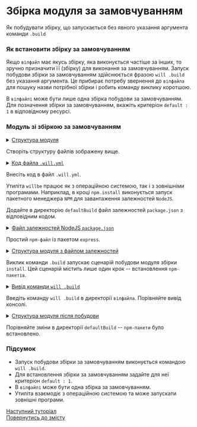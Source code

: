 # Збірка модуля за замовчуванням

Як побудувати збірку, що запускається без явного указання аргумента команди <code>.build</code>

### Як встановити збірку за замовчуванням

Якщо `вілфайл` має якусь збірку, яка виконується частіше за інших, то зручно призначити її (збірку) для виконання за замовчуванням. Запуск побудови збірки за замовчуванням здійснюється фразою `will .build` без указання аргумента. Це прибирає потребу звернення до `вілфайла` для пошуку назви потрібної збірки і робить команду виклику коротшою.

В `вілфайлі` може бути лише одна збірка побудови за замовчуванням. Для позначення збірки за замовчуванням, вкажіть критеріон `default : 1` в відповідному ресурсі.  

### Модуль зі збіркою за замовчуванням     

<details>
  <summary><u>Структура модуля</u></summary>

```
defaultBuild
      └── .will.yml

```

</details>

Створіть структуру файлів зображену вище.

<details>
  <summary><u>Код файла <code>.will.yml</code></u></summary>

```yaml
about :

  name : 'defaultBuild'
  description : 'Default build with criterion'
  version : 0.0.1

step :

  npm.install :
    currentPath : '.'
    shell : npm install

build :

  install:
    criterion :
      default : 1
    steps :
      - npm.install

```

</details>

Внесіть код в файл `.will.yml`.  

Утиліта `willbe` працює як з операційною системою, так і з зовнішніми програмами. Наприклад, в кроці `npm.install` виконується запуск пакетного менеджера `NPM` для завантаження залежностей `NodeJS`.

Додайте в директорію `defaultBuild` файл залежностей `package.json` з відповідним кодом.  

<details>
  <summary><u>Файл залежностей NodeJS <code>package.json</code></u></summary>

``` json
{
  "name": "npmUsing",
  "dependencies": {
    "express": ""
  }
}

```

</details>

Простий `npm-файл` із пакетом `express`.

<details>
  <summary><u>Структура модуля з файлом залежностей</u></summary>

```
defaultBuild
     ├── package.json
     └── .will.yml
```

</details>

Виклик команди `.build` запускає сценарій побудови модуля збірки `install`. Цей сценарій містить лише один крок -- встановлення `npm-пакетів`.

<details>
  <summary><u>Вивід команди <code>will .build</code></u></summary>

```
[user@user ~]$ will .build
Command ".build"
...
  Building install
 > npm install
...
added 48 packages from 36 contributors and audited 121 packages in 4.863s
found 0 vulnerabilities

  Built debug in 8.456s

```

</details>

Введіть команду `will .build` в директорії `вілфайла`. Порівняйте вивід консолі.

<details>
  <summary><u>Структура модуля після побудови</u></summary>

```
defaultBuild
     ├── node_modules
     │         ├── ...
     │         ├── ...
     │
     ├── package.json
     ├── package-lock.json
     └── .will.yml

```

</details>

Порівняйте зміни в директорії `defaultBuild` -- `npm-пакети` було встановлено.

### Підсумок   

- Запуск побудови збірки за замовчуванням виконується командою `will .build`.
- Для встановлення збірки за замовчуванням задайте для неї критеріон `default : 1`.
- В `вілфайлі` може бути одна збірка за замовчуванням.
- Утиліта взаємодіє з операційною системою та може запускати зовнішні програми.

[Наступний туторіал](ModuleExport.md)  
[Повернутись до змісту](../README.md#tutorials)
